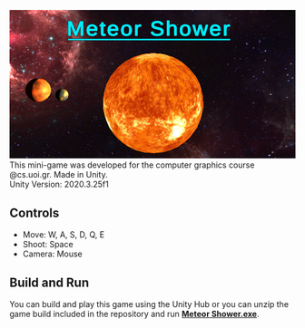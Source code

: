 ![MeteorShower](https://github.com/PetrosKarampas/MeteorShower/blob/main/Assets/Images/MeteorShower.png)
This mini-game was developed for the computer graphics course @cs.uoi.gr. Made in Unity.<br />
Unity Version: 2020.3.25f1
## Controls
- Move: W, A, S, D, Q, E
- Shoot: Space
- Camera: Mouse
## Build and Run
You can build and play this game using the Unity Hub or you can unzip the game build included in the repository and run **[Meteor Shower.exe](https://github.com/PetrosKarampas/MeteorShower/raw/main/MeteorShowerBuild.zip)**.
